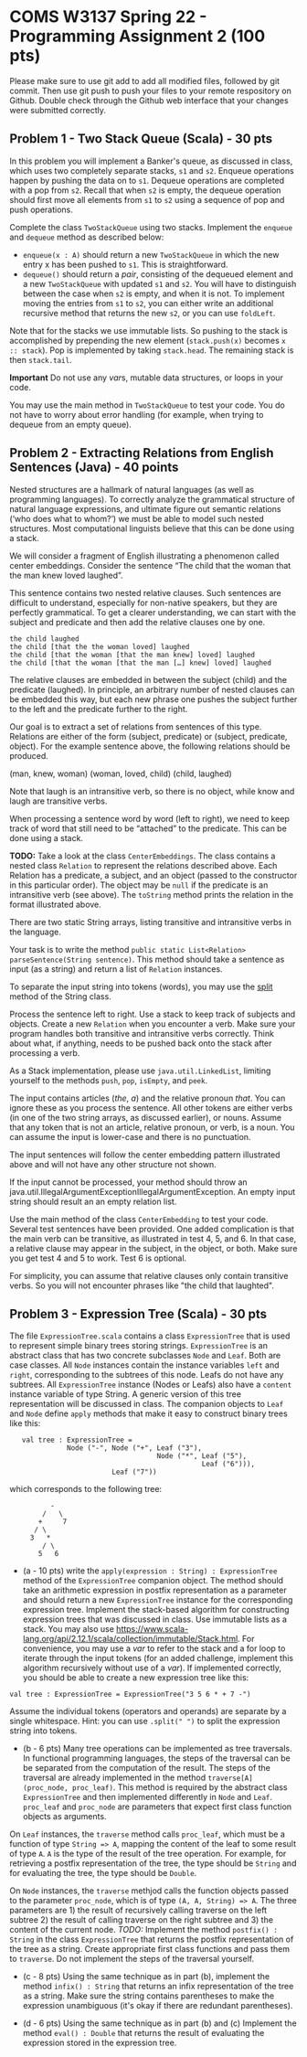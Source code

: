 # COMS W3137 Spring 22 - Programming Assignment 2  (100 pts)

Please make sure to use git add to add all modified files, followed by git commit. Then use git push to push your files to your remote respository on Github.
Double check through the Github web interface that your changes were submitted correctly.

## Problem 1 - Two Stack Queue (Scala) - 30 pts
In this problem you will implement a Banker's queue, as discussed in class, which uses two completely separate stacks, `s1` and `s2`. Enqueue operations happen by pushing the data on to `s1`. Dequeue operations are completed with a pop from `s2`. Recall that when `s2` is empty, the dequeue operation should first move all elements from `s1` to `s2` using a sequence of pop and push operations.  

Complete the class `TwoStackQueue` using two stacks. Implement the `enqueue` and `dequeue` method as described below: 

* `enqueue(x : A)` should return a new `TwoStackQueue` in which the new entry x has been pushed to `s1`. This is straightforward.
* `dequeue()` should return a *pair*, consisting of the dequeued element and a new `TwoStackQueue` with updated `s1` and `s2`. You will have to distinguish between the case when `s2` is empty, and when it is not. To implement moving the entries from `s1` to `s2`, you can either write an additional recursive method that returns the new `s2`, or you can use `foldLeft`.

Note that for the stacks we use immutable lists. So pushing to the stack is accomplished by prepending the new element (`stack.push(x)` becomes `x :: stack`). Pop is implemented by taking `stack.head`. The remaining stack is then `stack.tail`.

**Important** Do not use any *var*s, mutable data structures, or loops in your code. 

You may use the main method in `TwoStackQueue` to test your code. You do not have to worry about error handling (for example, when trying to dequeue from an empty queue). 


## Problem 2 - Extracting Relations from English Sentences (Java) - 40 points

Nested structures are a hallmark of natural languages (as well as programming languages).
To correctly analyze the grammatical structure of natural language expressions, and ultimate figure out semantic relations (‘who does what to whom?’)
we must be able to model such nested structures. Most computational linguists believe that this can be done using a stack.

We will consider a fragment of English illustrating a phenomenon called center embeddings. Consider the sentence “The child that the woman that the man knew loved laughed”.

This sentence contains two nested relative clauses. Such sentences are difficult to understand, especially for non-native speakers, but they are perfectly grammatical.
To get a clearer understanding, we can start with the subject and predicate and then add the relative clauses one by one.

    the child laughed
    the child [that the the woman loved] laughed
    the child [that the woman [that the man knew] loved] laughed
    the child [that the woman [that the man […] knew] loved] laughed

The relative clauses are embedded in between the subject (child) and the predicate (laughed). In principle, an arbitrary number of nested clauses can be embedded this way, but each new phrase one pushes the subject further to the left and the predicate further to the right.

Our goal is to extract a set of relations from sentences of this type. Relations are either of the form (subject, predicate) or (subject, predicate, object). For the example sentence above, the following relations should be produced.

(man, knew, woman)
(woman, loved, child)
(child, laughed)

Note that laugh is an intransitive verb, so there is no object, while know and laugh are transitive verbs.

When processing a sentence word by word (left to right), we need to keep track of word that still need to be “attached” to the predicate. This can be done using a stack.

**TODO:**
Take a look at the class `CenterEmbeddings`. The class contains a nested class `Relation` to represent the relations described above. Each Relation has a predicate, a subject, and an object (passed to the constructor in this particular order). The object may be `null` if the predicate is an intransitive verb (see above).
The `toString` method prints the relation in the format illustrated above.

There are two static String arrays, listing transitive and intransitive verbs in the language.

Your task is to write the method `public static List<Relation> parseSentence(String sentence)`. This method should take a sentence as input (as a string) and return a list of `Relation` instances.

To separate the input string into tokens (words), you may use the [split](https://docs.oracle.com/javase/7/docs/api/java/lang/String.html#split(java.lang.String)) method of the String class.
    
Process the sentence left to right. Use a stack to keep track of subjects and objects. Create a new `Relation` when you encounter a verb. Make sure your program handles both transitive and intransitive verbs correctly. Think about what, if anything, needs to be pushed back onto the stack after processing a verb.
    
As a Stack implementation, please use `java.util.LinkedList`, limiting yourself to the methods `push`, `pop`, `isEmpty`, and `peek`.
    
The input contains articles (*the*, *a*) and the relative pronoun *that*. You can ignore these as you process the sentence. All other tokens are either verbs (in one of the two string arrays, as discussed earlier), or nouns. Assume that any token that is not an article, relative pronoun, or verb, is a noun. You can assume the input is lower-case and there is no punctuation.
    
The input sentences will follow the center embedding pattern illustrated above and will not have any other structure not shown. 
    
If the input cannot be processed, your method should throw an java.util.IllegalArgumentExceptionIllegalArgumentException.
An empty input string should result an an empty relation list.

Use the main method of the class `CenterEmbedding` to test your code. Several test sentences have been provided.
One added complication is that the main verb can be transitive, as illustrated in test 4, 5, and 6. In that case, a relative clause may appear in the subject, in the object, or both. Make sure you get test 4 and 5 to work. Test 6 is optional. 

For simplicity, you can assume that relative clauses only contain transitive verbs. So you will not encounter phrases like "the child that laughted". 

## Problem 3 - Expression Tree (Scala) - 30 pts

The file `ExpressionTree.scala` contains a class `ExpressionTree` that is used to represent simple binary trees storing strings. `ExpressionTree` is an abstract class that has two concrete subclasses `Node` and `Leaf`. Both are case classes. All `Node` instances contain the instance variables `left` and `right`, corresponding to the subtrees of this node. Leafs do not have any subtrees. All `ExpressionTree` instance (Nodes or Leafs) also have a `content` instance variable of type String. A generic version of this tree representation will be discussed in class.
The companion objects to `Leaf` and `Node` define `apply` methods that make it easy to construct binary trees like this: 

```
   val tree : ExpressionTree = 
              Node ("-", Node ("+", Leaf ("3"), 
                                    Node ("*", Leaf ("5"), 
                                               Leaf ("6"))),
                         Leaf ("7"))
```
which corresponds to the following tree: 

```
          - 
        /   \
       +     7
      / \
     3   *
        / \
       5   6
```


* (a - 10 pts) write the `apply(expression : String) : ExpressionTree` method of the `ExpressionTree` companion object. The method should take an arithmetic expression in postfix representation as a parameter and should return a new `ExpressionTree` instance for the corresponding expression tree. Implement the stack-based algorithm for constructing expression trees that was discussed in class. Use immutable lists as a stack. You may also use https://www.scala-lang.org/api/2.12.1/scala/collection/immutable/Stack.html. For convenience, you may use a *var* to refer to the stack and a for loop to iterate through the input tokens (for an added challenge, implement this algorithm recursively without use of a *var*). If implemented correctly, you should be able to create a new expression tree like this:

```
val tree : ExpressionTree = ExpressionTree("3 5 6 * + 7 -")
```

Assume the individual tokens (operators and operands) are separate by a single whitespace. Hint: you can use `.split(" ")` to split the expression string into tokens.


* (b - 6 pts) Many tree operations can be implemented as tree traversals. In functional programming languages, the steps of the traversal can be be separated from the computation of the result. The steps of the traversal are already implemented in the method `traverse[A](proc_node, proc_leaf)`. This method is required by the abstract class `ExpressionTree` and then implemented differently in `Node` and `Leaf`. `proc_leaf` and `proc_node` are parameters that expect first class function objects as arguments. 

On `Leaf` instances, the `traverse` method calls `proc_leaf`, which must be a function of type `String => A`, mapping the content of the leaf to some result of type `A`. `A` is the type of the result of the tree operation. For example, for retrieving a postfix representation of the tree, the type should be `String` and for evaluating the tree, the type should be `Double`. 

On `Node` instances, the `traverse` methjod calls the function objects passed to the parameter `proc_node`, which is of type `(A, A, String) => A`. The three parameters are 1) the result of recursively calling traverse on the left subtree 2) the result of calling traverse on the right subtree and 3) the content of the current node. 
*TODO:* Implement the method `postfix() : String` in the class `ExpressionTree` that returns the postfix representation of the tree as a string. Create appropriate first class functions and pass them to `traverse`. Do not implement the steps of the traversal yourself.


* (c - 8 pts) Using the same technique as in part (b), implement the method `infix() : String` that returns an infix representation of the tree as a string. Make sure the string contains parentheses to make the expression unambiguous (it's okay if there are redundant parentheses).


* (d - 6 pts) Using the same technique as in part (b) and (c) Implement the method `eval() : Double` that returns the result of evaluating the expression stored in the expression tree.
